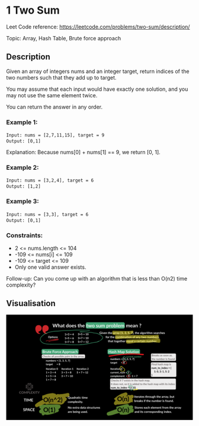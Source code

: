 # 1 Two Sum

Leet Code reference: https://leetcode.com/problems/two-sum/description/

Topic: Array, Hash Table, Brute force approach

## Description 

Given an array of integers nums and an integer target, return indices of the two numbers such that they add up to target.

You may assume that each input would have exactly one solution, and you may not use the same element twice.

You can return the answer in any order.

### Example 1:

    Input: nums = [2,7,11,15], target = 9 
    Output: [0,1]

Explanation: Because nums[0] + nums[1] == 9, we return [0, 1].

### Example 2:

    Input: nums = [3,2,4], target = 6
    Output: [1,2]

### Example 3:

    Input: nums = [3,3], target = 6
    Output: [0,1]
 

### Constraints:

- 2 <= nums.length <= 104
- -109 <= nums[i] <= 109
- -109 <= target <= 109
- Only one valid answer exists.
 

Follow-up: Can you come up with an algorithm that is less than O(n2) time complexity?


## Visualisation

![001_two_sum.png](../../images/001_two_sum.png)
